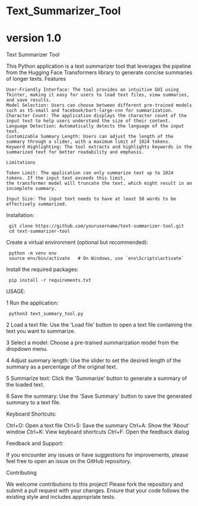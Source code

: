 # Text_Summarizer_Tool
# version 1.0


Text Summarizer Tool

This Python application is a text summarizer tool that leverages the pipeline from the Hugging Face Transformers library to generate concise summaries of longer texts.
Features

    User-Friendly Interface: The tool provides an intuitive GUI using Tkinter, making it easy for users to load text files, view summaries, and save results.
    Model Selection: Users can choose between different pre-trained models such as t5-small and facebook/bart-large-cnn for summarization.
    Character Count: The application displays the character count of the input text to help users understand the size of their content.
    Language Detection: Automatically detects the language of the input text.
    Customizable Summary Length: Users can adjust the length of the summary through a slider, with a maximum limit of 1024 tokens.
    Keyword Highlighting: The tool extracts and highlights keywords in the summarized text for better readability and emphasis.

    Limitations

    Token Limit: The application can only summarize text up to 1024 tokens. If the input text exceeds this limit, 
    the transformer model will truncate the text, which might result in an incomplete summary.
    
    Input Size: The input text needs to have at least 50 words to be effectively summarized.



Installation:

     git clone https://github.com/yourusername/text-summarizer-tool.git
     cd text-summarizer-tool

Create a virtual environment (optional but recommended):

     python -m venv env
     source env/bin/activate   # On Windows, use `env\Scripts\activate`

Install the required packages:

     pip install -r requirements.txt

USAGE:

1 Run the application:

     python3 text_summary_tool.py


2 Load a text file: Use the 'Load file' button to open a text file containing the text you want to summarize.

3 Select a model: Choose a pre-trained summarization model from the dropdown menu.

4 Adjust summary length: Use the slider to set the desired length of the summary as a percentage of the original text.

5 Summarize text: Click the 'Summarize' button to generate a summary of the loaded text.

6 Save the summary: Use the 'Save Summary' button to save the generated summary to a text file.

Keyboard Shortcuts:

 Ctrl+O: Open a text file
 Ctrl+S: Save the summary
 Ctrl+A: Show the 'About' window
 Ctrl+K: View keyboard shortcuts
 Ctrl+F: Open the feedback dialog  

 Feedback and Support:

If you encounter any issues or have suggestions for improvements, please feel free to open an issue on the GitHub repository.

Contributing

We welcome contributions to this project! Please fork the repository and submit a pull request with your changes. Ensure that your code follows the existing style and includes appropriate tests.
